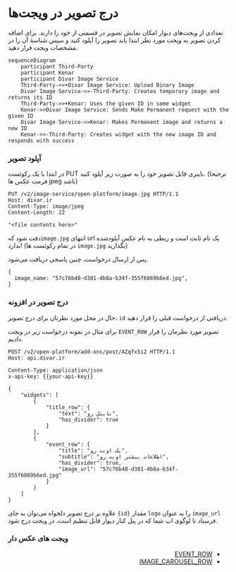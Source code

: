 # درج تصویر در ویجت‌ها

تعدادی از ویجت‌های دیوار امکان نمایش تصویر در قسمتی از خود را دارند. برای اضافه کردن تصویر به ویجت مورد نظر ابتدا باید تصویر را آپلود کنید و سپس شناسهٔ آن را در مشخصات ویجت قرار دهید.

```mermaid
sequenceDiagram
    participant Third-Party
    participant Kenar
    participant Divar Image Service
    Third-Party->>+Divar Image Service: Upload Binary Image
    Divar Image Service->>-Third-Party: Creates temporary image and returns its ID
    Third-Party->>+Kenar: Uses the given ID in some widget
    Kenar->>Divar Image Service: Sends Make Permanent request with the given ID
    Divar Image Service->>Kenar: Makes Permanent image and returns a new ID
    Kenar->>-Third-Party: Creates widget with the new image ID and responds with success
```

### آپلود تصویر

در ابتدا با یک رکوئست PUT باینری فایل تصویر خود را به صورت زیر آپلود کنید. (ترجیحا فرمت عکس ها jpeg باشد)

```http request
PUT /v2/image-service/open-platform/image.jpg HTTP/1.1
Host: divar.ir
Content-Type: image/jpeg
Content-Length: 22

"<file contents here>"
```

دفت شود که`image.jpg` انتهای url یک نام ثابت است و ربطی به نام عکس آپلودشده ندارد! (در تمام رکوئست ها `image.jpg` بگذارید)

پس از ارسال درخواست، چنین پاسخی دریافت می‌شود.

```json5
{
  image_name: "57c76b48-d381-4b8a-b34f-355f6869b6ed.jpg",
}
```

### درج تصویر در افزونه

حال در محل مورد نظرتان برای درج تصویر، `id` دریافتی از درخواست قبلی را قرار دهید.

برای مثال در نمونه درخواست زیر در ویجت `EVENT_ROW` تصویر مورد نظرمان را قرار دادیم.

```http request
POST /v2/open-platform/add-ons/post/AZqfx5i2 HTTP/1.1
Host: api.divar.ir

Content-Type: application/json
x-api-key: {{your-api-key}}

{
    "widgets": [
        {
            "title_row": {
                "text": "تایتل رو",
                "has_divider": true
            }
        },
        {
            "event_row": {
                "title": "یک اونت رو",
                "subtitle": "اطلاعات بیشتر اونت رو",
                "has_divider": true,
                "image_url": "57c76b48-d381-4b8a-b34f-355f6869b6ed.jpg"
            }
        }
    ]
}
```

علاوه بر درج تصویر دلخواه می‌توان به جای `{id}` مقدار `logo` را به عنوان `image_url` فرستاد تا لوگوی اپ شما که در پنل کنار دیوار قابل تنظیم است، در ویجت درج شود.
### ویجت های عکس دار
<ul dir="rtl" />
<li><a href="event_row.md">EVENT_ROW</a></li>
<li><a href="image_carousel_row.md">IMAGE_CAROUSEL_ROW</a></li>
<ul />
